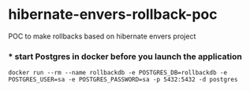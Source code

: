 # hibernate-envers-rollback-poc
POC to make rollbacks based on hibernate envers project

### * start Postgres in docker before you launch the application
`docker run --rm --name rollbackdb -e POSTGRES_DB=rollbackdb -e POSTGRES_USER=sa -e POSTGRES_PASSWORD=sa -p 5432:5432 -d postgres`


